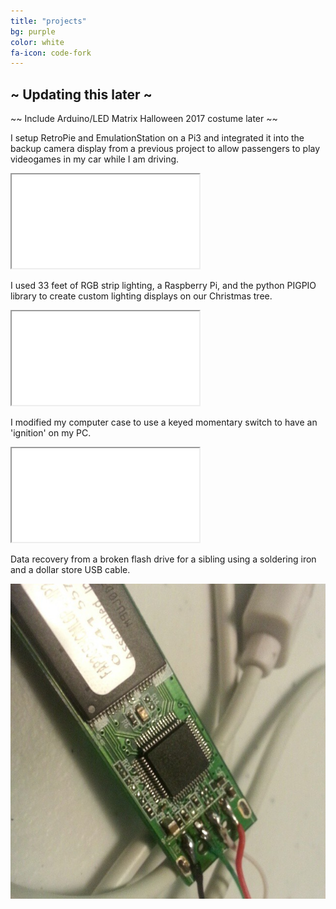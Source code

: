 ```yaml
---
title: "projects"
bg: purple
color: white
fa-icon: code-fork
---
```


## ~ Updating this later ~

<div>
  <p> ~~ Include Arduino/LED Matrix Halloween 2017 costume later ~~ </p>
</div>

<div>
  <p> I setup RetroPie and EmulationStation on a Pi3 and integrated it into the backup camera display from a previous project to allow passengers to play videogames in my car while I am driving. </p>
  <iframe src="img/car_retropie_silent.mp4" allowfullscreen></iframe>
</div>

<div>
  <p> I used 33 feet of RGB strip lighting, a Raspberry Pi, and the python PIGPIO library to create custom lighting displays on our Christmas tree. </p>
  <iframe src="img/christmas_tree_pi_10_meters_silent.mp4" allowfullscreen></iframe>
</div>

<div>
  <p> I modified my computer case to use a keyed momentary switch to have an 'ignition' on my PC. </p>
  <iframe src="img/desktop_momentary_key_silent.mp4" allowfullscreen></iframe>
</div>

<div>
  <p> Data recovery from a broken flash drive for a sibling using a soldering iron and a dollar store USB cable. </p>
  <img src="img/soldered_flashdrive.jpg">
</div>
